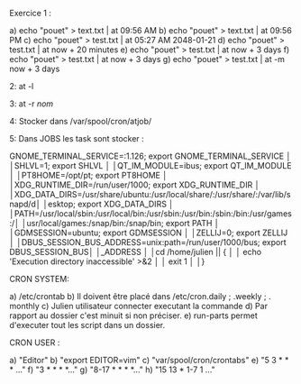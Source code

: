 Exercice 1 :

a) echo "pouet" > text.txt | at 09:56 AM
b) echo "pouet" > text.txt | at 09:56 PM
c) echo "pouet" > test.txt | at 05:27 AM 2048-01-21
d) echo "pouet" > test.txt | at now + 20 minutes
e) echo "pouet" > test.txt | at now + 3 days
f) echo "pouet" > test.txt | at now + 3 days 
g) echo "pouet" > test.txt | at -m now + 3 days

2: at -l 

3: at -r *nom*

4: Stocker dans /var/spool/cron/atjob/

5: Dans JOBS les task sont stocker :  

GNOME_TERMINAL_SERVICE=:1.126; export GNOME_TERMINAL_SERVICE                   │
│SHLVL=1; export SHLVL                                                         │
│QT_IM_MODULE=ibus; export QT_IM_MODULE                                        │
│PT8HOME=/opt/pt; export PT8HOME                                               │
│XDG_RUNTIME_DIR=/run/user/1000; export XDG_RUNTIME_DIR                        │
│XDG_DATA_DIRS=/usr/share/ubuntu:/usr/local/share/:/usr/share/:/var/lib/snapd/d│
│esktop; export XDG_DATA_DIRS                                                  │
│PATH=/usr/local/sbin:/usr/local/bin:/usr/sbin:/usr/bin:/sbin:/bin:/usr/games:/│
│usr/local/games:/snap/bin:/snap/bin; export PATH                              │
│GDMSESSION=ubuntu; export GDMSESSION                                          │
│ZELLIJ=0; export ZELLIJ                                                       │
│DBUS_SESSION_BUS_ADDRESS=unix:path=/run/user/1000/bus; export DBUS_SESSION_BUS│
│_ADDRESS                                                                      │
│cd /home/julien || {                                                          │
│         echo 'Execution directory inaccessible' >&2                          │
│         exit 1                                                               │
│}                                                

CRON SYSTEM:

a) /etc/crontab
b) Il doivent être placé dans /etc/cron.daily ; .weekly ; . monthly
c) Julien utilisateur connecter executant la commande
d) Par rapport au dossier c'est minuit si non préciser.
e) run-parts permet d'executer tout les script dans un dossier.

CRON USER :

a) "Editor"
b) "export EDITOR=vim"
c) "var/spool/cron/crontabs"
e) "5  3    * * *  ..."
f) "3  * * * *..."
g) "8-17  *  *  *  *..."
h) "15 13 * 1-7 1 ..."



